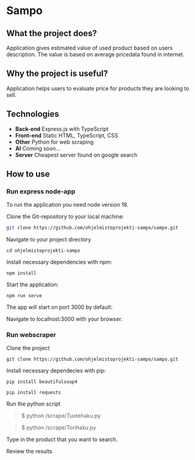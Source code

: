 # Sampo

## What the project does?

Application gives estimated value of used product based on users description. The value is based on average pricedata found in internet.

## Why the project is useful?

Application helps users to evaluate price for products they are looking to sell.

## Technologies

- **Back-end** Express.js with TypeScript
- **Front-end** Static HTML, TypeScript, CSS
- **Other** Python for web scraping
- **AI** Coming soon...
- **Server** Cheapest server found on google search

## How to use

### Run express node-app

To run the application you need node version 18.

Clone the Git-repository to your local machine: 

```sh
git clone https://github.com/ohjelmistoprojekti-sampo/sampo.git
```

Navigate to your project directory

```
cd ohjelmistoprojekti-sampo
```

Install necessary dependencies with npm:

```
npm install
```

Start the application:

```
npm run serve
```

The app will start on port 3000 by default:

Navigate to localhost:3000 with your browser.

### Run webscraper
Clone the project

`git clone https://github.com/ohjelmistoprojekti-sampo/sampo.git`

Install necessary dependecies with pip:

`pip install beautifulsoup4`

`pip install requests`
  
Run the python script
  > $ python /scrape/Tuotehaku.py

  > $ python /scrape/Torihaku.py

Type in the product that you want to search.

Review the results
